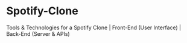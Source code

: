 # Spotify-Clone
Tools &amp; Technologies for a Spotify Clone | Front-End (User Interface) | Back-End (Server &amp; APIs)
